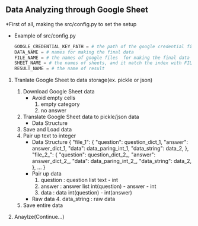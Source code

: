 Data Analyzing through Google Sheet
------------------------------------------------
*First of all, making the src/config.py to set the setup
- Example of src/config.py
    ```python
    GOOGLE_CREDENTIAL_KEY_PATH = # the path of the google credential file
    DATA_NAME = # names for making the final data
    FILE_NAME = # the names of google files  for making the final data
    SHEET_NAME = # the names of sheets, and it match the index with FILE_NAME
    RESULT_NAME = # the name of result
    ```

1. Tranlate Google Sheet to data storage(ex. pickle or json)
    1. Download Google Sheet data
        - Avoid empty cells
            1. empty category
            2. no answer
    2. Translate Google Sheet data to pickle/json data
        - Data Structure
    3. Save and Load data
    4. Pair up text to integer
        - Data Structure
            {
                "file_1": {
                    "question": question_dict_1,
                    "answer": answer_dict_1,
                    "data": data_paring_int_1,
                    "data_string": data_2,
                },
                "file_2_": {
                    "question": question_dict_2_,
                    "answer": answer_dict_2_,
                    "data": data_paring_int_2_,
                    "data_string": data_2,
                },
                ...
            }
        - Pair up data
            1. question     : question list text - int
            2. answer       : answer list   int(question) - answer - int
            3. data         : data          int(question) - int(answer)    
        - Raw data
            4. data_string  : raw data
    5. Save entire data

2. Anaylze(Continue...)